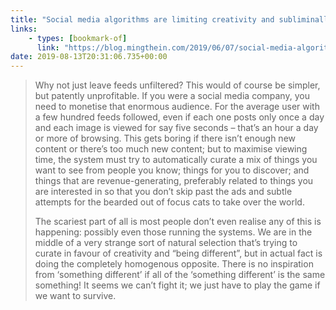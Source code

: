 ```yaml
---
title: "Social media algorithms are limiting creativity and subliminally controlling your world view – Ming Thein | Photographer"
links:
    - types: [bookmark-of]
      link: "https://blog.mingthein.com/2019/06/07/social-media-algorithms/"
date: 2019-08-13T20:31:06.735+00:00
---
```


> Why not just leave feeds unfiltered? This would of course be simpler, but patently unprofitable. If you were a social media company, you need to monetise that enormous audience. For the average user with a few hundred feeds followed, even if each one posts only once a day and each image is viewed for say five seconds – that’s an hour a day or more of browsing. This gets boring if there isn’t enough new content or there’s too much new content; but to maximise viewing time, the system must try to automatically curate a mix of things you want to see from people you know; things for you to discover; and things that are revenue-generating, preferably related to things you are interested in so that you don’t skip past the ads and subtle attempts for the bearded out of focus cats to take over the world.
>
> The scariest part of all is most people don’t even realise any of this is happening: possibly even those running the systems. We are in the middle of a very strange sort of natural selection that’s trying to curate in favour of creativity and “being different”, but in actual fact is doing the completely homogenous opposite. There is no inspiration from ‘something different’ if all of the ‘something different’ is the same something! It seems we can’t fight it; we just have to play the game if we want to survive.